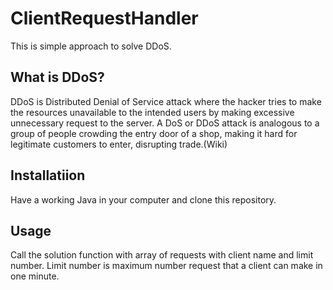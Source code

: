 # ClientRequestHandler

This is simple approach to solve DDoS.

## What is DDoS?
DDoS is Distributed Denial of Service attack where the hacker tries to make the resources unavailable to the intended users by
making excessive unnecessary request to the server. A DoS or DDoS attack is analogous to a group of people crowding the entry door of a shop, making it hard for legitimate customers to enter, disrupting trade.(Wiki)

## Installatiion
Have a working Java in your computer and clone this repository.

## Usage
Call the solution function with array of requests with client name and limit number. Limit number is maximum number request that a client can make in one minute.

